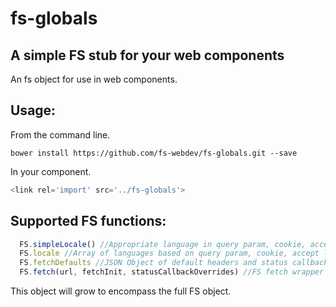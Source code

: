# fs-globals
## A simple FS stub for your web components
An fs object for use in web components.
## Usage:
From the command line.
```
bower install https://github.com/fs-webdev/fs-globals.git --save
```
In your component.
```javascript
<link rel='import' src='../fs-globals'>
```
## Supported FS functions:
```javascript
  FS.simpleLocale() //Appropriate language in query param, cookie, accept language header or EN.
  FS.locale //Array of languages based on query param, cookie, accept language header or EN.
  FS.fetchDefaults //JSON Object of default headers and status callbacks as well as a flag for throwing errors on 400+ statuses.
  FS.fetch(url, fetchInit, statusCallbackOverrides) //FS fetch wrapper that applies headers and status callbacks from FS.fetchDefaults.
```
This object will grow to encompass the full FS object.
